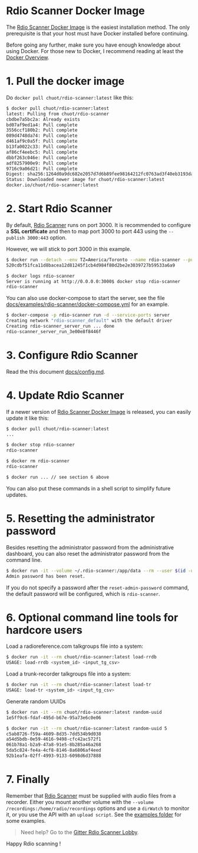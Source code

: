 # Rdio Scanner Docker Image

The [Rdio Scanner Docker Image](https://hub.docker.com/r/chuot/rdio-scanner) is the easiest installation method. The only prerequisite is that your host must have Docker installed before continuing.

Before going any further, make sure you have enough knowledge about using Docker. For those new to Docker, I recommend reading at least the [Docker Overview](https://docs.docker.com/get-started/overview/).

# 1. Pull the docker image

Do `docker pull chuot/rdio-scanner:latest` like this:

```bash
$ docker pull chuot/rdio-scanner:latest
latest: Pulling from chuot/rdio-scanner
cbdbe7a5bc2a: Already exists
bd07af9ed1a4: Pull complete
3556ccf180b2: Pull complete
089d4748da74: Pull complete
d461af9c0a5f: Pull complete
b13fa0022c33: Pull complete
af86cf4eebc5: Pull complete
dbbf263c046e: Pull complete
adf8257900e9: Pull complete
9716c9a06d21: Pull complete
Digest: sha256:1264d0a9dc682e2057d7d6b89fee98164212fc0763ad3f40eb3193da75c64c75
Status: Downloaded newer image for chuot/rdio-scanner:latest
docker.io/chuot/rdio-scanner:latest
```

# 2. Start Rdio Scanner

By default, [Rdio Scanner](https://github.com/chuot/rdio-scanner) runs on port 3000. It is recommended to configure a **SSL certificate** and then to map port 3000 to port 443 using the `--publish 3000:443` option.

However, we will stick to port 3000 in this example.

```bash
$ docker run --detach --env TZ=America/Toronto --name rdio-scanner --publish 3000:3000 --restart always --user $(id -u):$(id -g) --volume ~/.rdio-scanner:/app/data chuot/rdio-scanner:latest
520cdbf51fca11d8bacea12d81245f1cb4d984f80d2be2e3039727b59533a6a9

$ docker logs rdio-scanner
Server is running at http://0.0.0.0:3000$ docker stop rdio-scanner
rdio-scanner
```

You can also use docker-compose to start the server, see the file [docs/examples/rdio-scanner/docker-compose.yml](./examples/rdio-scanner/docker-compose.yml) for an example.

```bash
$ docker-compose -p rdio-scanner run -d --service-ports server
Creating network "rdio-scanner_default" with the default driver
Creating rdio-scanner_server_run ... done
rdio-scanner_server_run_3e00e8f8446f
```


# 3. Configure Rdio Scanner

Read the this document [docs/config.md](./config.md).


# 4. Update Rdio Scanner

If a newer version of [Rdio Scanner Docker Image](https://hub.docker.com/r/chuot/rdio-scanner) is released, you can easily update it like this:

```bash
$ docker pull chuot/rdio-scanner:latest
...

$ docker stop rdio-scanner
rdio-scanner

$ docker rm rdio-scanner
rdio-scanner

$ docker run ... // see section 6 above
```

You can also put these commands in a shell script to simplify future updates.

# 5. Resetting the administrator password

Besides resetting the administrator password from the administrative dashboard, you can also reset the administrator password from the command line.

```bash
$ docker run -it --volume ~/.rdio-scanner:/app/data --rm --user $(id -u):$(id -g) chuot/rdio-scanner:latest reset-admin-password newpassword
Admin password has been reset.
```

If you do not specify a password after the `reset-admin-password` command, the default password will be configured, which is `rdio-scanner`.

# 6. Optional command line tools for hardcore users

Load a radioreference.com talkgroups file into a system:

```bash
$ docker run -it --rm chuot/rdio-scanner:latest load-rrdb
USAGE: load-rrdb <system_id> <input_tg_csv>
```

Load a trunk-recorder talkgroups file into a system:

```bash
$ docker run -it --rm chuot/rdio-scanner:latest load-tr
USAGE: load-tr <system_id> <input_tg_csv>
```

Generate random UUIDs

```bash
$ docker run -it --rm chuot/rdio-scanner:latest random-uuid
1e5ff9c6-fdaf-495d-b67e-95a73e6c0e06

$ docker run -it --rm chuot/rdio-scanner:latest random-uuid 5
c5ab8726-f59a-4609-8d35-7dd534b9d038
a54d5bdb-0e59-4616-9498-cfc42ac572f1
061b78a1-b2a9-47a8-91e5-8b285a46a268
5da5c824-fe4a-4cf8-8146-8a6806af4eed
92b1eafa-02ff-4993-9133-6098d6d37888
```
# 7. Finally

Remember that [Rdio Scanner](https://github.com/chuot/rdio-scanner) must be supplied with audio files from a recorder. Either you mount another volume with the `--volume /recordings:/home/radio/recordings` options and use a `dirWatch` to monitor it, or you use the API with an `upload script`. See the [examples folder](./examples) for some examples.

> Need help? Go to the [Gitter Rdio Scanner Lobby](https://gitter.im/rdio-scanner/Lobby).

Happy Rdio scanning !
